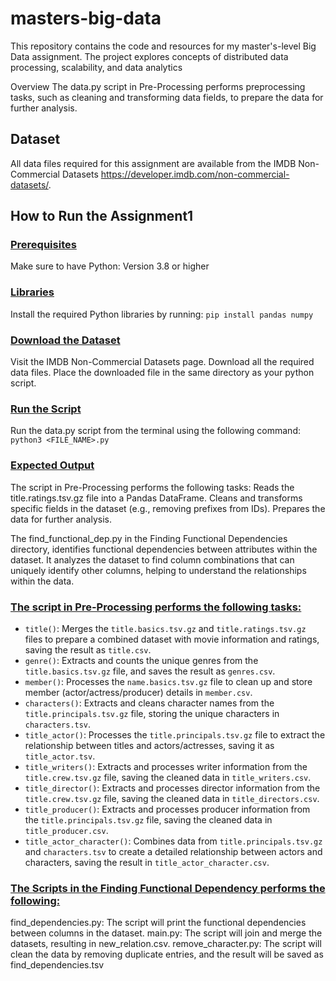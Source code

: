 # masters-big-data
This repository contains the code and resources for my master's-level Big Data assignment. The project explores concepts of distributed data processing, scalability, and data analytics

Overview
The data.py script in Pre-Processing performs preprocessing tasks, such as cleaning and transforming data fields, to prepare the data for further analysis.

## Dataset
All data files required for this assignment are available from the IMDB Non-Commercial Datasets https://developer.imdb.com/non-commercial-datasets/. 

## How to Run the Assignment1

### <ins>Prerequisites</ins>
Make sure to have Python: Version 3.8 or higher

### <ins>Libraries</ins>
Install the required Python libraries by running:
`pip install pandas numpy`

### <ins>Download the Dataset</ins>
Visit the IMDB Non-Commercial Datasets page.
Download all the required data files.
Place the downloaded file in the same directory as your python script.

### <ins>Run the Script</ins>
Run the data.py script from the terminal using the following command:
`python3 <FILE_NAME>.py`

### <ins>Expected Output</ins>
The script in Pre-Processing performs the following tasks:
Reads the title.ratings.tsv.gz file into a Pandas DataFrame.
Cleans and transforms specific fields in the dataset (e.g., removing prefixes from IDs).
Prepares the data for further analysis.

The find_functional_dep.py in the Finding Functional Dependencies directory, identifies functional dependencies between attributes within the dataset. It analyzes the dataset to find column combinations that can uniquely identify other columns, helping to understand the relationships within the data.

### <ins>The script in Pre-Processing performs the following tasks:</ins>

- `title()`: Merges the `title.basics.tsv.gz` and `title.ratings.tsv.gz` files to prepare a combined dataset with movie information and ratings, saving the result as `title.csv`.
- `genre()`: Extracts and counts the unique genres from the `title.basics.tsv.gz` file, and saves the result as `genres.csv`.
- `member()`: Processes the `name.basics.tsv.gz` file to clean up and store member (actor/actress/producer) details in `member.csv`.
- `characters()`: Extracts and cleans character names from the `title.principals.tsv.gz` file, storing the unique characters in `characters.tsv`.
- `title_actor()`: Processes the `title.principals.tsv.gz` file to extract the relationship between titles and actors/actresses, saving it as `title_actor.tsv`.
- `title_writers()`: Extracts and processes writer information from the `title.crew.tsv.gz` file, saving the cleaned data in `title_writers.csv`.
- `title_director()`: Extracts and processes director information from the `title.crew.tsv.gz` file, saving the cleaned data in `title_directors.csv`.
- `title_producer()`: Extracts and processes producer information from the `title.principals.tsv.gz` file, saving the cleaned data in `title_producer.csv`.
- `title_actor_character()`: Combines data from `title.principals.tsv.gz` and `characters.tsv` to create a detailed relationship between actors and characters, saving the result in `title_actor_character.csv`.

### <ins>The Scripts in the Finding Functional Dependency performs the following:</ins>
find_dependencies.py: The script will print the functional dependencies between columns in the dataset.
main.py: The script will join and merge the datasets, resulting in new_relation.csv.
remove_character.py: The script will clean the data by removing duplicate entries, and the result will be saved as find_dependencies.tsv

